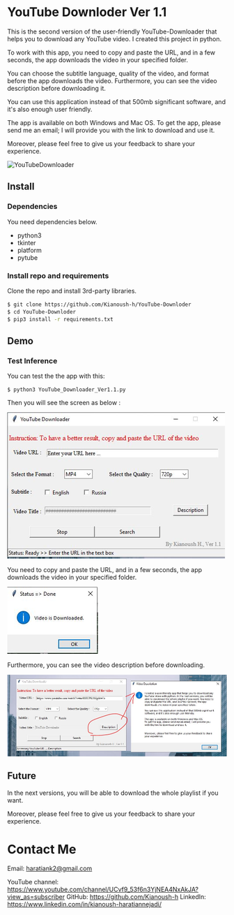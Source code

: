 # YouTube Downloder Ver 1.1
This is the second version of the user-friendly YouTube-Downloader that helps you to download any YouTube video. I created this project in python. 

To work with this app, you need to copy and paste the URL, and in a few seconds, the app downloads the video in your specified folder.

You can choose the subtitle language, quality of the video, and format before the app downloads the video. Furthermore, you can see the video description before downloading it.

You can use this application instead of that 500mb significant software, and it's also enough user friendly.

The app is available on both Windows and Mac OS.
To get the app, please send me an email; I will provide you with the link to download and use it.

Moreover, please feel free to give us your feedback to share your experience.



![YouTubeDownloader](./etc/sample.gif)




## Install

### Dependencies

You need dependencies below.

- python3
- tkinter
- platform
- pytube


### Install repo and requirements

Clone the repo and install 3rd-party libraries.

```bash
$ git clone https://github.com/Kianoush-h/YouTube-Downloder
$ cd YouTube-Downloder
$ pip3 install -r requirements.txt
```




## Demo

### Test Inference

You can test the the app with this:

```
$ python3 YouTube_Downloader_Ver1.1.py
```


Then you will see the screen as below :

![YouTubeDownloader](./etcs/YouTubeDownloader.JPG)



You need to copy and paste the URL, and in a few seconds, the app downloads the video in your specified folder.

![demo2](./etcs/demo2.JPG)


Furthermore, you can see the video description before downloading.

![demo1](./etcs/des.JPG)

## Future

In the next versions, you will be able to download the whole playlist if you want.


Moreover, please feel free to give us your feedback to share your experience.


# Contact Me

Email: haratiank2@gmail.com

YouTube channel: https://www.youtube.com/channel/UCvf9_53f6n3YjNEA4NxAkJA?view_as=subscriber
GitHub: https://github.com/Kianoush-h
LinkedIn: https://www.linkedin.com/in/kianoush-haratiannejadi/

